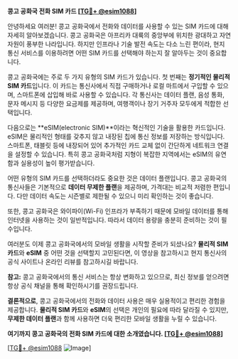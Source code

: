 **콩고 공화국 전화 SIM 카드 [[TG💪+ @esim1088](https://t.me/s/esim1088)]**

안녕하세요 여러분! 콩고 공화국에서 전화와 데이터를 사용할 수 있는 SIM 카드에 대해 자세히 알아보겠습니다. 콩고 공화국은 아프리카 대륙의 중앙부에 위치한 광대하고 자연자원이 풍부한 나라입니다. 하지만 인프라나 기술 발전 속도는 다소 느린 편이라, 현지 통신 서비스를 이용하려면 어떤 SIM 카드를 선택해야 하는지 잘 알아두는 것이 중요합니다.

콩고 공화국에는 주로 두 가지 유형의 SIM 카드가 있습니다. 첫 번째는 **정기적인 물리적 SIM 카드**입니다. 이 카드는 통신사에서 직접 구매하거나 로컬 마트에서 구입할 수 있으며, 스마트폰에 삽입해 바로 사용할 수 있습니다. 각 통신사는 데이터 플랜, 음성 통화, 문자 메시지 등 다양한 요금제를 제공하며, 여행객이나 장기 거주자 모두에게 적합한 선택입니다.

다음으로는 **eSIM(electronic SIM)**이라는 혁신적인 기술을 활용한 카드입니다. eSIM은 물리적인 형태를 갖추지 않고 내장된 칩에 통신 정보를 저장하는 방식입니다. 스마트폰, 태블릿 등에 내장되어 있어 추가적인 카드 교체 없이 간단하게 네트워크 연결을 설정할 수 있습니다. 특히 콩고 공화국처럼 지형이 복잡한 지역에서는 eSIM의 유연함과 실용성이 높이 평가받습니다.

어떤 유형의 SIM 카드를 선택하더라도 중요한 것은 데이터 플랜입니다. 콩고 공화국의 통신사들은 기본적으로 **데이터 무제한 플랜**을 제공하며, 가격대는 비교적 저렴한 편입니다. 다만 데이터 속도는 시즌별로 제한될 수 있으니 미리 확인하는 것이 좋습니다.

또한, 콩고 공화국은 와이파이(Wi-Fi) 인프라가 부족하기 때문에 모바일 데이터를 통해 인터넷을 사용하는 것이 일반적입니다. 따라서 데이터 용량을 충분히 준비하는 것이 필수입니다.

여러분도 이제 콩고 공화국에서의 모바일 생활을 시작할 준비가 되셨나요? **물리적 SIM 카드**와 **eSIM** 중 어떤 것을 선택할지 고민된다면, 이 영상을 참고하시고 현지 통신사의 공식 사이트나 온라인 리뷰를 참고하시길 바랍니다.

**참고:** 콩고 공화국에서의 통신 서비스는 항상 변화하고 있으므로, 최신 정보를 얻으려면 항상 공식 채널을 통해 확인하시기를 권장드립니다.

**결론적으로**, 콩고 공화국에서의 전화와 데이터 사용은 매우 실용적이고 편리한 경험을 제공합니다. **물리적 SIM 카드**와 **eSIM**의 선택은 개인의 필요에 따라 달라질 수 있지만, **무제한 데이터 플랜**과 함께 사용하면 더욱 편리한 모바일 생활을 누릴 수 있습니다.

**여기까지 콩고 공화국의 전화 SIM 카드에 대한 소개였습니다. [[TG💪+ @esim1088](https://t.me/s/esim1088)]**

[[TG💪+ @esim1088](https://t.me/s/esim1088) ![Image](https://i.postimg.cc/Y0z9fWf4/image.png)]